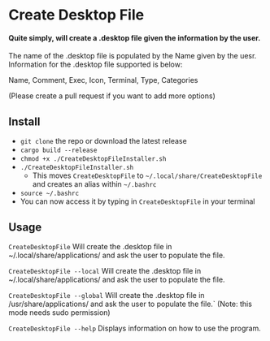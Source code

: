 # Create Desktop File

#### Quite simply, will create a .desktop file given the information by the user.

The name of the .desktop file is populated by the Name given by the uesr.
Information for the .desktop file supported is below:

Name, Comment, Exec, Icon, Terminal, Type, Categories

(Please create a pull request if you want to add more options)

## Install 

- `git clone` the repo or download the latest release
- `cargo build --release` 
- `chmod +x ./CreateDesktopFileInstaller.sh`
- `./CreateDesktopFileInstaller.sh` 
  - This moves `CreateDesktopFile` to `~/.local/share/CreateDesktopFile` and creates an alias within `~/.bashrc`
- `source ~/.bashrc`
- You can now access it by typing in `CreateDesktopFile` in your terminal

## Usage

`CreateDesktopFile` Will create the .desktop file in ~/.local/share/applications/ and ask the user to populate the file.

`CreateDesktopFile --local`  Will create the .desktop file in ~/.local/share/applications/ and ask the user to populate the file.

`CreateDesktopFile --global` Will create the .desktop file in /usr/share/applications/ and ask the user to populate the file.` (Note: this mode needs sudo permission)

`CreateDesktopFile --help` Displays information on how to use the program.
